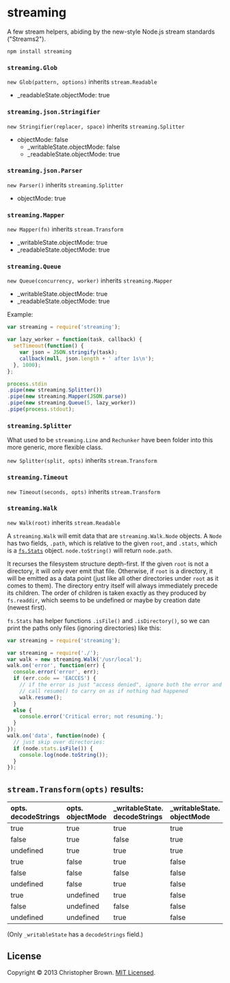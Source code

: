 # streaming

A few stream helpers, abiding by the new-style Node.js stream standards ("Streams2").

    npm install streaming


### `streaming.Glob`

`new Glob(pattern, options)` inherits `stream.Readable`

* _readableState.objectMode: true


### `streaming.json.Stringifier`

`new Stringifier(replacer, space)` inherits `streaming.Splitter`

* objectMode: false
  * _writableState.objectMode: false
  * _readableState.objectMode: true


### `streaming.json.Parser`

`new Parser()` inherits `streaming.Splitter`

* objectMode: true


### `streaming.Mapper`

`new Mapper(fn)` inherits `stream.Transform`

* _writableState.objectMode: true
* _readableState.objectMode: true


### `streaming.Queue`

`new Queue(concurrency, worker)` inherits `streaming.Mapper`

* _writableState.objectMode: true
* _readableState.objectMode: true

Example:

```javascript
var streaming = require('streaming');

var lazy_worker = function(task, callback) {
  setTimeout(function() {
    var json = JSON.stringify(task);
    callback(null, json.length + ' after 1s\n');
  }, 1000);
};

process.stdin
.pipe(new streaming.Splitter())
.pipe(new streaming.Mapper(JSON.parse))
.pipe(new streaming.Queue(5, lazy_worker))
.pipe(process.stdout);
```


### `streaming.Splitter`

What used to be `streaming.Line` and `Rechunker` have been folder into this more generic, more flexible class.

`new Splitter(split, opts)` inherits `stream.Transform`


### `streaming.Timeout`

`new Timeout(seconds, opts)` inherits `stream.Transform`

### `streaming.Walk`

`new Walk(root)` inherits `stream.Readable`

A `streaming.Walk` will emit data that are `streaming.Walk.Node` objects. A `Node` has two fields, `.path`, which is relative to the given `root`, and `.stats`, which is a [`fs.Stats`](http://nodejs.org/api/fs.html#fs_class_fs_stats) object. `node.toString()` will return `node.path`.

It recurses the filesystem structure depth-first. If the given `root` is not a directory, it will only ever emit that file. Otherwise, if `root` is a directory, it will be emitted as a data point (just like all other directories under `root` as it comes to them). The directory entry itself will always immediately precede its children. The order of children is taken exactly as they produced by `fs.readdir`, which seems to be undefined or maybe by creation date (newest first).

`fs.Stats` has helper functions `.isFile()` and `.isDirectory()`, so we can print the paths only files (ignoring directories) like this:

```javascript
var streaming = require('streaming');

var streaming = require('./');
var walk = new streaming.Walk('/usr/local');
walk.on('error', function(err) {
  console.error('error', err);
  if (err.code == 'EACCES') {
    // if the error is just "access denied", ignore both the error and the file.
    // call resume() to carry on as if nothing had happened
    walk.resume();
  }
  else {
    console.error('Critical error; not resuming.');
  }
});
walk.on('data', function(node) {
  // just skip over directories:
  if (node.stats.isFile()) {
    console.log(node.toString());
  }
});
```


## `stream.Transform(opts)` results:

<!-- the space after each period is to allow a line break -->
| opts. decodeStrings | opts. objectMode | _writableState. decodeStrings | _writableState. objectMode | _readableState. objectMode |
|:----|:----|:----|:----|:----|
| true | true | true | true | true |
| false | true | false | true | true |
| undefined | true | true | true | true |
| true | false | true | false | false |
| false | false | false | false | false |
| undefined | false | true | false | false |
| true | undefined | true | false | false |
| false | undefined | false | false | false |
| undefined | undefined | true | false | false |


(Only `_writableState` has a `decodeStrings` field.)

<!--
var booleans = [true, false, undefined];
function log_row(values) { console.log('| ' + values.join(' | ') + ' |'); };
(function() {
  log_row(['decodeStrings', 'objectMode',
    '_writableState.decodeStrings', '_writableState.objectMode', '_readableState.objectMode']);
  booleans.forEach(function(objectMode) {
    booleans.forEach(function(decodeStrings) {
      var t = new stream.Transform({objectMode: objectMode, decodeStrings: decodeStrings});
      log_row([decodeStrings, objectMode,
        t._writableState.decodeStrings, t._writableState.objectMode, t._readableState.objectMode]);
    });
  })
})();
-->

## License

Copyright © 2013 Christopher Brown. [MIT Licensed](LICENSE).
